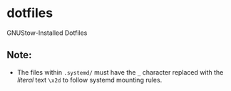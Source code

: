 # dotfiles
GNUStow-Installed Dotfiles

## Note:
  * The files within `.systemd/` must have the `_` character replaced with the
    *literal* text `\x2d` to follow systemd mounting rules.

